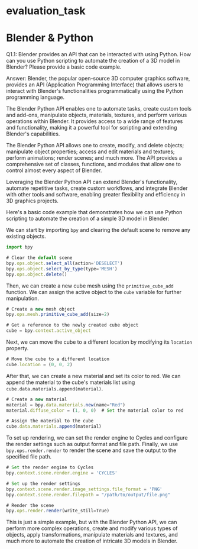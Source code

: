 # evaluation_task


# Blender & Python

Q1.1: Blender provides an API that can be interacted with using Python. How can you use Python scripting to automate the creation of a 3D model in Blender? Please provide a basic code example.

Answer: Blender, the popular open-source 3D computer graphics software, provides an API (Application Programming Interface) that allows users to interact with Blender's functionalities programmatically using the Python programming language.

The Blender Python API enables one to automate tasks, create custom tools and add-ons, manipulate objects, materials, textures, and perform various operations within Blender. It provides access to a wide range of features and functionality, making it a powerful tool for scripting and extending Blender's capabilities.

The Blender Python API allows one to create, modify, and delete objects; manipulate object properties; access and edit materials and textures; perform animations; render scenes; and much more. The API provides a comprehensive set of classes, functions, and modules that allow one to control almost every aspect of Blender.

Leveraging the Blender Python API can extend Blender's functionality, automate repetitive tasks, create custom workflows, and integrate Blender with other tools and software, enabling greater flexibility and efficiency in 3D graphics projects.

Here's a basic code example that demonstrates how we can use Python scripting to automate the creation of a simple 3D model in Blender:

We can start by importing `bpy` and clearing the default scene to remove any existing objects.
```javascript
import bpy

# Clear the default scene
bpy.ops.object.select_all(action='DESELECT')
bpy.ops.object.select_by_type(type='MESH')
bpy.ops.object.delete()
```
Then, we can create a new cube mesh using the `primitive_cube_add` function. We can assign the active object to the `cube` variable for further manipulation.
```javascript
# Create a new mesh object
bpy.ops.mesh.primitive_cube_add(size=2)

# Get a reference to the newly created cube object
cube = bpy.context.active_object
```
Next, we can move the cube to a different location by modifying its `location` property.
```javascript
# Move the cube to a different location
cube.location = (0, 0, 2)
```
After that, we can create a new material and set its color to red. We can append the material to the cube's materials list using `cube.data.materials.append(material)`.
```javascript
# Create a new material
material = bpy.data.materials.new(name="Red")
material.diffuse_color = (1, 0, 0)  # Set the material color to red

# Assign the material to the cube
cube.data.materials.append(material)
```
To set up rendering, we can set the render engine to Cycles and configure the render settings such as output format and file path. Finally, we use `bpy.ops.render.render` to render the scene and save the output to the specified file path.
```javascript
# Set the render engine to Cycles
bpy.context.scene.render.engine = 'CYCLES'

# Set up the render settings
bpy.context.scene.render.image_settings.file_format = 'PNG'
bpy.context.scene.render.filepath = "/path/to/output/file.png"

# Render the scene
bpy.ops.render.render(write_still=True)
```
This is just a simple example, but with the Blender Python API, we can perform more complex operations, create and modify various types of objects, apply transformations, manipulate materials and textures, and much more to automate the creation of intricate 3D models in Blender.
